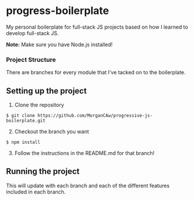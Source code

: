 # progress-boilerplate
My personal boilerplate for full-stack JS projects based on how I learned to develop full-stack JS.

**Note:** Make sure you have Node.js installed!

### Project Structure
There are branches for every module that I've tacked on to the boilerplate.

## Setting up the project
1. Clone the repository
```
$ git clone https://github.com/MorganCAw/progressive-js-boilerplate.git
```

2. Checkout the branch you want
```
$ npm install
```

3. Follow the instructions in the README.md for that branch!

## Running the project
This will update with each branch and each of the different features included in each branch.